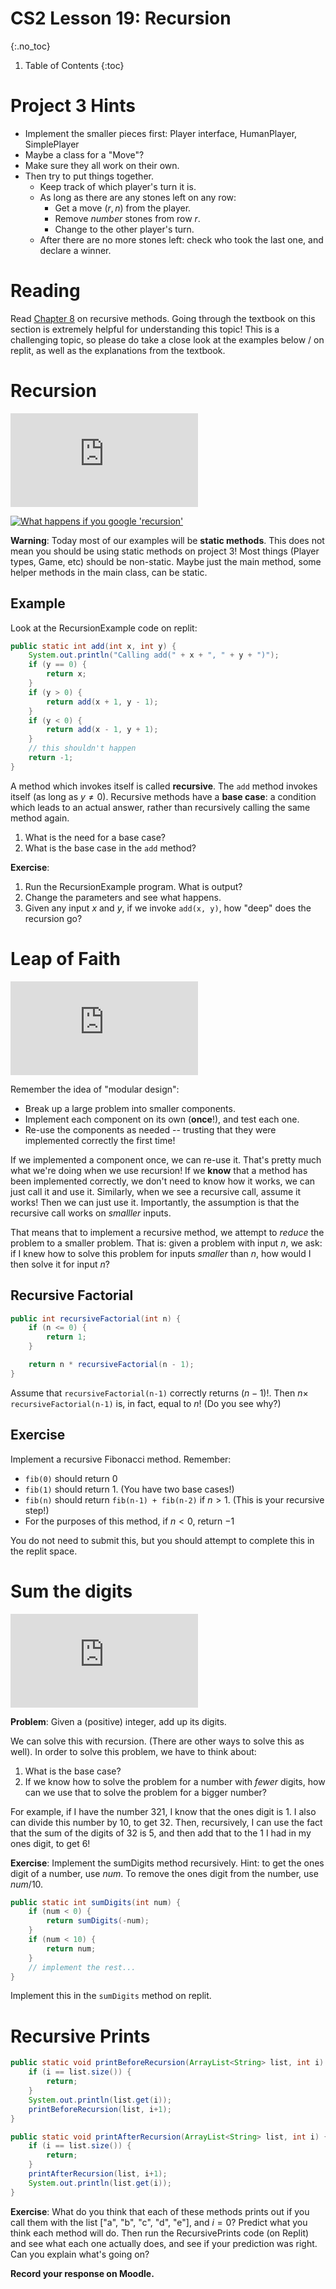 # CS2 Lesson 19: Recursion
{:.no_toc}

1. Table of Contents
{:toc}

# Project 3 Hints

* Implement the smaller pieces first: Player interface, HumanPlayer, SimplePlayer
* Maybe a class for a "Move"?
* Make sure they all work on their own.
* Then try to put things together.
  * Keep track of which player's turn it is.
  * As long as there are any stones left on any row:
    * Get a move $(r, n)$ from the player.
    * Remove $number$ stones from row $r$.
    * Change to the other player's turn.
  * After there are no more stones left: check who took the last one, and declare a winner.

# Reading

Read [Chapter 8](https://books.trinket.io/thinkjava2/chapter8.html) on recursive methods. Going through the textbook on this section is extremely helpful for understanding this topic! This is a challenging topic, so please do take a close look at the examples below / on replit, as well as the explanations from the textbook.

# Recursion

<div class="youtube-container">
<iframe src="https://www.youtube.com/embed/96pE-Px0d80" title="YouTube video player" frameborder="0" allow="accelerometer; autoplay; clipboard-write; encrypted-media; gyroscope; picture-in-picture" allowfullscreen></iframe>
</div>

<a href="https://www.google.com/search?q=recursion" target="_blank"><img src="recursion.PNG" alt="What happens if you google 'recursion'" /></a>

**Warning**: Today most of our examples will be **static methods**. This does not mean you should be using static methods on project 3! Most things (Player types, Game, etc) should be non-static. Maybe just the main method, some helper methods in the main class, can be static.

## Example

Look at the RecursionExample code on replit:

```java
public static int add(int x, int y) {
    System.out.println("Calling add(" + x + ", " + y + ")");
    if (y == 0) {
        return x;
    }
    if (y > 0) {
        return add(x + 1, y - 1);
    }
    if (y < 0) {
        return add(x - 1, y + 1);
    }
	// this shouldn't happen
	return -1;
}
```

A method which invokes itself is called **recursive**. The `add` method invokes itself (as long as $y \neq 0$). Recursive methods have a **base case**: a condition which leads to an actual answer, rather than recursively calling the same method again.

1. What is the need for a base case?
2. What is the base case in the `add` method?

**Exercise**:

1. Run the RecursionExample program. What is output?
2. Change the parameters and see what happens.
3. Given any input $x$ and $y$, if we invoke `add(x, y)`, how "deep" does the recursion go?

# Leap of Faith

<div class="youtube-container">
<iframe src="https://www.youtube.com/embed/FNeW6vXSFFw" title="YouTube video player" frameborder="0" allow="accelerometer; autoplay; clipboard-write; encrypted-media; gyroscope; picture-in-picture" allowfullscreen></iframe>
</div>

Remember the idea of "modular design":

* Break up a large problem into smaller components.
* Implement each component on its own (**once**!), and test each one.
* Re-use the components as needed -- trusting that they were implemented correctly the first time!

If we implemented a component once, we can re-use it. That's pretty much what we're doing when we use recursion!  If we **know** that a method has been implemented correctly, we don't need to know how it works, we can just call it and use it. Similarly, when we see a recursive call, assume it works! Then we can just use it. Importantly, the assumption is that the recursive call works on *smalller* inputs.

That means that to implement a recursive method, we attempt to *reduce* the problem to a smaller problem. That is: given a problem with input $n$, we ask: if I knew how to solve this problem for inputs *smaller* than $n$, how would I then solve it for input $n$?

## Recursive Factorial

```java
public int recursiveFactorial(int n) {
	if (n <= 0) {
		return 1;
	}

	return n * recursiveFactorial(n - 1);
}
```

Assume that `recursiveFactorial(n-1)` correctly returns $(n-1)!$. Then $n \times$ `recursiveFactorial(n-1)` is, in fact, equal to $n!$ (Do you see why?)

## Exercise

Implement a recursive Fibonacci method. Remember:

* `fib(0)` should return $0$
* `fib(1)` should return $1$. (You have two base cases!)
* `fib(n)` should return `fib(n-1) + fib(n-2)` if $n > 1$. (This is your recursive step!)
* For the purposes of this method, if $n < 0$, return $-1$

You do not need to submit this, but you should attempt to complete this in the replit space.

# Sum the digits

<div class="youtube-container">
<iframe src="https://www.youtube.com/embed/JpFhm06sR-4" title="YouTube video player" frameborder="0" allow="accelerometer; autoplay; clipboard-write; encrypted-media; gyroscope; picture-in-picture" allowfullscreen></iframe>
</div>

**Problem**: Given a (positive) integer, add up its digits.

We can solve this with recursion. (There are other ways to solve this as well). In order to solve this problem, we have to think about:

1. What is the base case?
2. If we know how to solve the problem for a number with *fewer* digits, how can we use that to solve the problem for a bigger number?

For example, if I have the number 321, I know that the ones digit is 1. I also can divide this number by 10, to get 32. Then, recursively, I can use the fact that the sum of the digits of 32 is 5, and then add that to the 1 I had in my ones digit, to get 6!

**Exercise**: Implement the sumDigits method recursively. Hint: to get the ones digit of a number, use $num % 10$. To remove the ones digit from the number, use $num / 10$.

```java
public static int sumDigits(int num) {
    if (num < 0) {
        return sumDigits(-num);
    }
    if (num < 10) {
        return num;
    }
	// implement the rest...
}
```

Implement this in the `sumDigits` method on replit.

# Recursive Prints

```java
public static void printBeforeRecursion(ArrayList<String> list, int i) {
    if (i == list.size()) {
        return;
    }
    System.out.println(list.get(i));
    printBeforeRecursion(list, i+1);
}

public static void printAfterRecursion(ArrayList<String> list, int i) {
    if (i == list.size()) {
        return;
    }
    printAfterRecursion(list, i+1);
    System.out.println(list.get(i));
}
```

**Exercise**: What do you think that each of these methods prints out if you call them with the list ["a", "b", "c", "d", "e"], and $i = 0$? Predict what you think each method will do. Then run the RecursivePrints code (on Replit) and see what each one actually does, and see if your prediction was right. Can you explain what's going on?

**Record your response on Moodle.**
